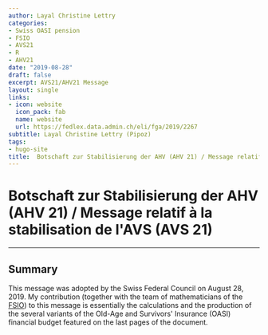 ```yaml
---
author: Layal Christine Lettry
categories:
- Swiss OASI pension
- FSIO
- AVS21
- R
- AHV21
date: "2019-08-28"
draft: false
excerpt: AVS21/AHV21 Message
layout: single
links:
- icon: website
  icon_pack: fab
  name: website
  url: https://fedlex.data.admin.ch/eli/fga/2019/2267
subtitle: Layal Christine Lettry (Pipoz)
tags:
- hugo-site
title:  Botschaft zur Stabilisierung der AHV (AHV 21) / Message relatif à la stabilisation de l'AVS (AVS 21)
---
```

# Botschaft zur Stabilisierung der AHV (AHV 21) / Message relatif à la stabilisation de l'AVS (AVS 21)
---

## Summary
This message was adopted by the Swiss Federal Council on August 28, 2019. My contribution (together with the team of mathematicians of the [FSIO](https://www.bsv.admin.ch/bsv/en/home.html)) to this message is essentially the calculations and the production of the several variants of the Old-Age and Survivors' Insurance (OASI) financial budget featured
on the last pages of the document.
